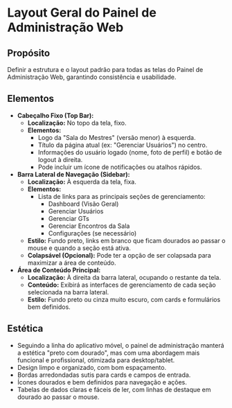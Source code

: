 # Layout Geral do Painel de Administração Web

## Propósito
Definir a estrutura e o layout padrão para todas as telas do Painel de Administração Web, garantindo consistência e usabilidade.

## Elementos
*   **Cabeçalho Fixo (Top Bar):**
    *   **Localização:** No topo da tela, fixo.
    *   **Elementos:**
        *   Logo da "Sala do Mestres" (versão menor) à esquerda.
        *   Título da página atual (ex: "Gerenciar Usuários") no centro.
        *   Informações do usuário logado (nome, foto de perfil) e botão de logout à direita.
        *   Pode incluir um ícone de notificações ou atalhos rápidos.
*   **Barra Lateral de Navegação (Sidebar):**
    *   **Localização:** À esquerda da tela, fixa.
    *   **Elementos:**
        *   Lista de links para as principais seções de gerenciamento:
            *   Dashboard (Visão Geral)
            *   Gerenciar Usuários
            *   Gerenciar GTs
            *   Gerenciar Encontros da Sala
            *   Configurações (se necessário)
    *   **Estilo:** Fundo preto, links em branco que ficam dourados ao passar o mouse e quando a seção está ativa.
    *   **Colapsável (Opcional):** Pode ter a opção de ser colapsada para maximizar a área de conteúdo.
*   **Área de Conteúdo Principal:**
    *   **Localização:** À direita da barra lateral, ocupando o restante da tela.
    *   **Conteúdo:** Exibirá as interfaces de gerenciamento de cada seção selecionada na barra lateral.
    *   **Estilo:** Fundo preto ou cinza muito escuro, com cards e formulários bem definidos.

## Estética
*   Seguindo a linha do aplicativo móvel, o painel de administração manterá a estética "preto com dourado", mas com uma abordagem mais funcional e profissional, otimizada para desktop/tablet.
*   Design limpo e organizado, com bom espaçamento.
*   Bordas arredondadas sutis para cards e campos de entrada.
*   Ícones dourados e bem definidos para navegação e ações.
*   Tabelas de dados claras e fáceis de ler, com linhas de destaque em dourado ao passar o mouse.
